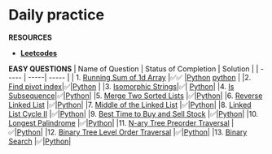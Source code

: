 # **Daily practice**

**RESOURCES**

- [**Leetcodes**](https://leetcode.com/study-plan/leetcode-75/)

**EASY QUESTIONS**
| Name of Question | Status of Completion | Solution |
| ----- | -----| ----- |
| 1. [Running Sum of 1d Array](https://leetcode.com/problems/running-sum-of-1d-array) |✅✅  |[Python](./Images/sum-of-1d-array-1.jpeg) [python](./Images/running-sum-of-1d-array-2.jpeg)  |
|2. [Find pivot index](https://leetcode.com/problems/find-pivot-index/)|✅|[Python](./Images/find-pivot-index.png) |
|3. [Isomorphic Strings](https://leetcode.com/problems/isomorphic-strings/)|✅| [Python](./Images/isomorphic-string.png)|
|4. [Is Subsequence](https://leetcode.com/problems/is-subsequence/)|✅|[Python](./Images/Is-Subsequence.png)|
|5. [Merge Two Sorted Lists](https://leetcode.com/problems/merge-two-sorted-lists) |✅|[Python](./Images/merge-sorted-list.png)|
|6. [Reverse Linked List](https://leetcode.com/problems/reverse-linked-list) |✅|[Python](./Images/reverse-linked-list.png)|
|7. [Middle of the Linked List](https://leetcode.com/problems/middle-of-the-linked-list/) |✅|[Python](./Images/middle-of-linkedlist.png)|
|8. [Linked List Cycle II](https://leetcode.com/problems/linked-list-cycle-ii/) |✅|[Python](./Images/linked-list-cycle-2.png)|
|9. [Best Time to Buy and Sell Stock](https://leetcode.com/problems/best-time-to-buy-and-sell-stock/) |✅|[Python](./Images/best-time-to-buy-sell-stock.png)|
|10. [Longest Palindrome](https://leetcode.com/problems/longest-palindrome) |✅|[Python](./Images/longest%20palindrome.png)|
|11. [N-ary Tree Preorder Traversal](https://leetcode.com/problems/n-ary-tree-preorder-traversal/) |✅|[Python](./Images/nary-preorder-traversal.png)|
|12. [Binary Tree Level Order Traversal](https://leetcode.com/problems/binary-tree-level-order-traversal/) |✅|[Python](./Images/binary-tree-level-order-traversal.png)|
|13. [Binary Search](https://leetcode.com/problems/binary-search) |✅|[Python](./Images/binary-search.png)|
<!-- |1. []() |✅|[Python]()| -->
<!-- |1. []() |✅|[Python]()| -->
